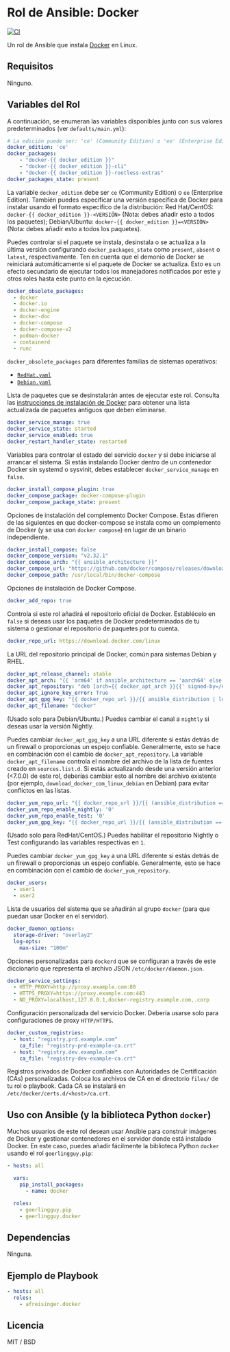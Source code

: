 # Rol de Ansible: Docker

[![CI](https://github.com/afreisinger/ansible-role-docker/actions/workflows/ci.yml/badge.svg)](https://github.com/afreisinger/ansible-role-docker/actions/workflows/ci.yml)

Un rol de Ansible que instala [Docker](https://www.docker.com) en Linux.

## Requisitos

Ninguno.

## Variables del Rol

A continuación, se enumeran las variables disponibles junto con sus valores predeterminados (ver `defaults/main.yml`):

```yaml
# La edición puede ser: 'ce' (Community Edition) o 'ee' (Enterprise Edition).
docker_edition: 'ce'
docker_packages:
    - "docker-{{ docker_edition }}"
    - "docker-{{ docker_edition }}-cli"
    - "docker-{{ docker_edition }}-rootless-extras"
docker_packages_state: present
```

La variable `docker_edition` debe ser `ce` (Community Edition) o `ee` (Enterprise Edition). También puedes especificar una versión específica de Docker para instalar usando el formato específico de la distribución: 
Red Hat/CentOS: `docker-{{ docker_edition }}-<VERSIÓN>` (Nota: debes añadir esto a todos los paquetes);
Debian/Ubuntu: `docker-{{ docker_edition }}=<VERSIÓN>` (Nota: debes añadir esto a todos los paquetes).

Puedes controlar si el paquete se instala, desinstala o se actualiza a la última versión configurando `docker_packages_state` como `present`, `absent` o `latest`, respectivamente. Ten en cuenta que el demonio de Docker se reiniciará automáticamente si el paquete de Docker se actualiza. Esto es un efecto secundario de ejecutar todos los manejadores notificados por este y otros roles hasta este punto en la ejecución.

```yaml
docker_obsolete_packages:
  - docker
  - docker.io
  - docker-engine
  - docker-doc
  - docker-compose
  - docker-compose-v2
  - podman-docker
  - containerd
  - runc
```

`docker_obsolete_packages` para diferentes familias de sistemas operativos:

- [`RedHat.yaml`](./vars/RedHat.yml)
- [`Debian.yaml`](./vars/Debian.yml)

Lista de paquetes que se desinstalarán antes de ejecutar este rol. Consulta las [instrucciones de instalación de Docker](https://docs.docker.com/engine/install/debian/#uninstall-old-versions) para obtener una lista actualizada de paquetes antiguos que deben eliminarse.

```yaml
docker_service_manage: true
docker_service_state: started
docker_service_enabled: true
docker_restart_handler_state: restarted
```

Variables para controlar el estado del servicio `docker` y si debe iniciarse al arrancar el sistema. Si estás instalando Docker dentro de un contenedor Docker sin systemd o sysvinit, debes establecer `docker_service_manage` en `false`.

```yaml
docker_install_compose_plugin: true
docker_compose_package: docker-compose-plugin
docker_compose_package_state: present
```

Opciones de instalación del complemento Docker Compose. Estas difieren de las siguientes en que docker-compose se instala como un complemento de Docker (y se usa con `docker compose`) en lugar de un binario independiente.

```yaml
docker_install_compose: false
docker_compose_version: "v2.32.1"
docker_compose_arch: "{{ ansible_architecture }}"
docker_compose_url: "https://github.com/docker/compose/releases/download/{{ docker_compose_version }}/docker-compose-linux-{{ docker_compose_arch }}"
docker_compose_path: /usr/local/bin/docker-compose
```

Opciones de instalación de Docker Compose.

```yaml
docker_add_repo: true
```

Controla si este rol añadirá el repositorio oficial de Docker. Establécelo en `false` si deseas usar los paquetes de Docker predeterminados de tu sistema o gestionar el repositorio de paquetes por tu cuenta.

```yaml
docker_repo_url: https://download.docker.com/linux
```

La URL del repositorio principal de Docker, común para sistemas Debian y RHEL.

```yaml
docker_apt_release_channel: stable
docker_apt_arch: "{{ 'arm64' if ansible_architecture == 'aarch64' else 'amd64' }}"
docker_apt_repository: "deb [arch={{ docker_apt_arch }}{{' signed-by=/etc/apt/keyrings/docker.asc' if add_repository_key is not failed}}] {{ docker_repo_url }}/{{ ansible_distribution | lower }} {{ ansible_distribution_release }} {{ docker_apt_release_channel }}"
docker_apt_ignore_key_error: True
docker_apt_gpg_key: "{{ docker_repo_url }}/{{ ansible_distribution | lower }}/gpg"
docker_apt_filename: "docker"
```

(Usado solo para Debian/Ubuntu.) Puedes cambiar el canal a `nightly` si deseas usar la versión Nightly.

Puedes cambiar `docker_apt_gpg_key` a una URL diferente si estás detrás de un firewall o proporcionas un espejo confiable. Generalmente, esto se hace en combinación con el cambio de `docker_apt_repository`. La variable `docker_apt_filename` controla el nombre del archivo de la lista de fuentes creado en `sources.list.d`. Si estás actualizando desde una versión anterior (<7.0.0) de este rol, deberías cambiar esto al nombre del archivo existente (por ejemplo, `download_docker_com_linux_debian` en Debian) para evitar conflictos en las listas.

```yaml
docker_yum_repo_url: "{{ docker_repo_url }}/{{ (ansible_distribution == 'Fedora') | ternary('fedora','centos') }}/docker-{{ docker_edition }}.repo"
docker_yum_repo_enable_nightly: '0'
docker_yum_repo_enable_test: '0'
docker_yum_gpg_key: "{{ docker_repo_url }}/{{ (ansible_distribution == 'Fedora') | ternary('fedora', 'centos') }}/gpg"
```

(Usado solo para RedHat/CentOS.) Puedes habilitar el repositorio Nightly o Test configurando las variables respectivas en `1`.

Puedes cambiar `docker_yum_gpg_key` a una URL diferente si estás detrás de un firewall o proporcionas un espejo confiable. Generalmente, esto se hace en combinación con el cambio de `docker_yum_repository`.

```yaml
docker_users:
  - user1
  - user2
```

Lista de usuarios del sistema que se añadirán al grupo `docker` (para que puedan usar Docker en el servidor).

```yaml
docker_daemon_options:
  storage-driver: "overlay2"
  log-opts:
    max-size: "100m"
```

Opciones personalizadas para `dockerd` que se configuran a través de este diccionario que representa el archivo JSON `/etc/docker/daemon.json`.

```yaml
docker_service_settings:
  - HTTP_PROXY=http://proxy.example.com:80
  - HTTPS_PROXY=https://proxy.example.com:443
  - NO_PROXY=localhost,127.0.0.1,docker-registry.example.com,.corp
```

Configuración personalizada del servicio Docker. Debería usarse solo para configuraciones de proxy `HTTP/HTTPS`.

```yaml
docker_custom_registries:
  - host: "registry.prd.example.com"
    ca_file: "registry-prd-example-ca.crt"
  - host: "registry.dev.example.com"
    ca_file: "registry-dev-example-ca.crt"
```

Registros privados de Docker confiables con Autoridades de Certificación (CAs) personalizadas. Coloca los archivos de CA en el directorio `files/` de tu rol o playbook. Cada CA se instalará en `/etc/docker/certs.d/<host>/ca.crt`.

## Uso con Ansible (y la biblioteca Python `docker`)

Muchos usuarios de este rol desean usar Ansible para construir imágenes de Docker y gestionar contenedores en el servidor donde está instalado Docker. En este caso, puedes añadir fácilmente la biblioteca Python `docker` usando el rol `geerlingguy.pip`:

```yaml
- hosts: all

  vars:
    pip_install_packages:
      - name: docker

  roles:
    - geerlingguy.pip
    - geerlingguy.docker
```

## Dependencias

Ninguna.

## Ejemplo de Playbook

```yaml
- hosts: all
  roles:
    - afreisinger.docker
```

## Licencia

MIT / BSD
